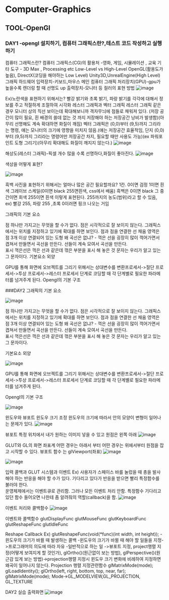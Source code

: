 # Computer-Graphics
## TOOL-OpenGl 
### DAY1 -opengl 설치하기, 컴퓨터 그래픽스란?,테스트 코드 작성하고 실행하기
컴퓨터 그래픽스란?
컴퓨터 그래픽스(CG)의 활용처 -영화, 게임, 시뮬레이션 , 교육
기타 도구 - 3D Max , Processing etc
Low-Level vs High-Level
OpenGL(활용도가 높음), DirectX(코딩을 해야하는 Low Level)
Unity3D,UnrealEngine(High Level)
그래픽 하드웨어
입력장치-키보드,마우스
메인 컴퓨터
그래픽 처리장치(GPU)-gpu가 높을수록 렌더링 할 때 선명도 up 
출력장치-모니터 등
컬러의 표현 방법
![image](https://user-images.githubusercontent.com/81097873/152217204-1fd81c18-9955-4543-886c-dd9e3d431ed4.png)

Ex)노란색을 표현하기 위해서는? 빨강 밝기와 초록 밝기, 파랑 밝기를 각각에 대해서 정보를 주고 적절하게 조절하여 시각화 
레스터 그래픽과 벡터 그래픽
레스터 그래픽 같은 경우 모니터 상의 직선 보이는데 확대해보니까 격자무늬에 점들로 채워져 있다. (저장 공간이 많이 필요, 흰 배경의 쓸데 없는 것 까지 저장해야 하는 저장공간 낭비가 발생함)(아무리 선명해도 계속 확대하면 화질이 깨짐)
벡터 그래픽은 (0,0)부터 (9,5)까지 그리라는 명령, 얘는 모니터의 크기에 영향을 미치지 않음.(얘는 저장공간 효율적임, 단지 (0,0)부터 (9,5)까지 그리라는 명령어만 저장공간 차지, 필요할 때만 사용도 가능)(ex 파워포인트 도형 그리기)(아무리 확대해도 화질이 깨지지 않는다.)
![image](https://user-images.githubusercontent.com/81097873/152217122-202f12a5-deb3-4939-bcd7-5020c26a1dae.png)

해상도(레스터 그래픽)-픽셀 개수 많을 수록 선명하다,화질이 좋아진다. 
![image](https://user-images.githubusercontent.com/81097873/152217273-bd8917d9-ee56-456d-83db-44423a7f2d90.png)


색상을 어떻게 표현?

![image](https://user-images.githubusercontent.com/81097873/152217321-43879c5e-f089-4033-b4cf-ae4036b418fb.png)

흑백 사진을 표현하기 위해서는 얼마나 많은 공간 필요할까요? 1칸. 0이면 검정 1이면 흰색  그레이브 스케일(0이면 black 255면흰색, css에서 배움)
흑백은 0이면 black 그 중간이면 회색 255이면 흰색 이렇게 표현된다.
255까지의 농도(범위)라고 할 수 있음, ex) 빨강 255, 파랑 255 ,초록 0이러면 핑크 나오는 거임 


그래픽의 기본 요소 

점 하나만 가지고는 무엇을 할 수가 없다. 점은 시각적으로 잘 보이지 않는다. 그래픽스에서는 위치를 지정하고 있기에 확대를 하면 보인다. 
점과 점을 연결한 선 
채움 영역은 점 3개 이상 연결되어 있는 도형
왜 곡선은 없냐? - 꺽은 선을 굉장히 많이 꺽어가면서 겹쳐서 만들면서 곡선을 만든다. 선들이 계속 모여서 곡선을 만든다.  
표시 꺽은선은 꺽은 선과 같은데 꺾은 부분을 표시 해 놓은 것 
문자는 우리가 알고 있는 그 문자이다. 
기본요소 외양

GPU를 통해 화면에 오브젝트를 그리기 위해서는 
상대변수를 변환프로세서->절단 프로세서->투상 프로세서->레스터 프로세서 단계로 코딩할 때 각 단계별로 필요한 파라메터를 넘겨주게 된다. 
Opengl의 기본 구조 

###DAY2
그래픽의 기본 요소 

![image](https://user-images.githubusercontent.com/81097873/152375947-e75d53cb-1a6a-4b17-ba91-2a6baf4fb98b.png)

점 하나만 가지고는 무엇을 할 수가 없다. 점은 시각적으로 잘 보이지 않는다. 그래픽스에서는 위치를 지정하고 있기에 확대를 하면 보인다. 
점과 점을 연결한 선 
채움 영역은 점 3개 이상 연결되어 있는 도형
왜 곡선은 없냐? - 꺽은 선을 굉장히 많이 꺽어가면서 겹쳐서 만들면서 곡선을 만든다. 선들이 계속 모여서 곡선을 만든다.  
표시 꺽은선은 꺽은 선과 같은데 꺾은 부분을 표시 해 놓은 것 
문자는 우리가 알고 있는 그 문자이다. 

기본요소 외양

![image](https://user-images.githubusercontent.com/81097873/152375976-b91fc795-60a5-4513-b6ff-449272e4a81d.png)

GPU를 통해 화면에 오브젝트를 그리기 위해서는 
상대변수를 변환프로세서->절단 프로세서->투상 프로세서->레스터 프로세서 단계로 코딩할 때 각 단계별로 필요한 파라메터를 넘겨주게 된다. 


Opengl의 기본 구조 

![image](https://user-images.githubusercontent.com/81097873/152376002-7caa27f2-f641-43b2-8926-ebd512b5a5f6.png)



윈도우와 뷰포트 
윈도우 크기 조정 
윈도우의 크기에 따라서 안의 모양이 변형이 일어나는 문제가 있다. 
![image](https://user-images.githubusercontent.com/81097873/152377234-8b5f6a7d-c3a3-450e-a65b-b2d3eacf49d8.png)


뷰포트 
특정 위치에서 내가 원하는 이미지 넣을 수 있고 원점은 왼쪽 아래 
![image](https://user-images.githubusercontent.com/81097873/152377251-7b15c802-8c75-4ad4-b706-86a67c683485.png)

GLUT와 GL의 화면 좌표계 
어떤 경우는 아래서 부터 어떤 경우는 위에서부터 원점을 잡고 시작할 수 있다. 
뷰포트 함수 는 glViewport(좌표)
![image](https://user-images.githubusercontent.com/81097873/152377512-474ff853-f1c6-41f8-9d30-157abc66c9fb.png)

![image](https://user-images.githubusercontent.com/81097873/152377301-0f056c55-d2c6-46a2-ae4f-7c3dcb0cb015.png)

입력 콜백과 GLUT 
시스템과 이벤트
Ex) 사용자가 스페이스 바를 눌렀을 때 총을 발사해야 하는 반응을 해야 할 수가 있다. 기다리고 있다가 반응을 받으면 빨리 특정함수를 불러야 한다.  
운영체제에서는 이벤트큐로 관리함. 그러나 모든 이벤트 처리 안함. 특정함수 기다리고 있던 함수 들어오면 나한테 좀 알려줘의 역할(callback)을 함. 
![image](https://user-images.githubusercontent.com/81097873/152377773-8871cfa0-5540-4036-84d3-7ae50ef45076.png)

이벤트 처리와 콜백함수
![image](https://user-images.githubusercontent.com/81097873/152377839-44d277d2-54d0-45a0-87d3-4069c6e43371.png)

이벤트와 콜백함수 
glutDisplayFunc
glutMouseFunc
glutKeyboardFunc
glutReshapeFunc
glutIdleFunc

Reshape Callback 
Ex) glutReshapeFunc(void(*func)(int width, int height));
-윈도우의 크기가 바뀔 때 발생하는 콜백
-윈도우의 크기가 바뀔 때 해야 할 일들을 지정->프로그래머의 의도에 따라 자유
-일반적으로 하는 일 ->뷰포트 지정, project행렬 지정(어떻게 보여지게 할 것인가), glOrtho()(원근없이 보는 방법), glPerspective()(원근감 있게 보는 방법)->projection행렬 지정시 윈도우 크기 변화에 비례하여 지정하면 왜곡이 일어나지 않는다. 
Projection 행렬 지정관련함수
glMatrixMode(mode);
glLoadIdentity();
glOrtho(left, right, bottom, top, near, far);
glMatrixMode(mode);
Mode->GL_MODELVIEW,GL_PROJECTION, GL_TEXTURE

DAY2 실습 출력화면
![image](https://user-images.githubusercontent.com/81097873/152378168-0809b43b-bd03-4afc-b74d-2833ac6c84f7.png)






